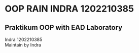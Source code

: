 # OOP RAIN INDRA 1202210385
## Praktikum OOP with EAD Laboratory
Indra 1202210385 </br>
Maintain by Indra
